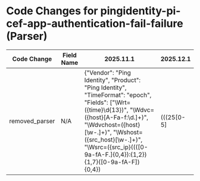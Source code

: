 # Code Changes for pingidentity-pi-cef-app-authentication-fail-failure (Parser)

| Code Change | Field Name | 2025.11.1 | 2025.12.1 |
|-------------|------------|-----------|------------|
| removed_parser | N/A | {"Vendor": "Ping Identity", "Product": "Ping Identity", "TimeFormat": "epoch", "Fields": ["\Wrt=({time}\d{13})", "\Wdvc=({host}[A-Fa-f:\d.]+)", "\Wdvchost=({host}[\w\-.]+)", "\Wshost=({src_host}[\w\-.]+)", "\Wsrc=({src_ip}((([0-9a-fA-F.]{0,4}):{1,2}){1,7}([0-9a-fA-F]){0,4})|(((25[0-5]|(2[0-4]|1\d|[0-9]|)\d)\.?\b){4}))(:({src_port}\d+))?", "\Wdhost=({dest_host}[\w\-.]+)", "\Wdst=({dest_ip}((([0-9a-fA-F.]{0,4}):{1,2}){1,7}([0-9a-fA-F]){0,4})|(((25[0-5]|(2[0-4]|1\d|[0-9]|)\d)\.?\b){4}))(:({dest_port}\d+))?", "\Wcs2=({user}[\w\.\-\!\#\^\~]{1,40}\$?)[\\\=]*\s+(\w+=|$)", "\Wcs2=({email_address}[^\s@]+@[^\s@]+)", "\Wcs3=({app}.+?)\s+(\w+=|$)", "\Wcs4=({protocol}.+?)\s+(\w+=|$)", "\Wcs6=({result}.+?)\s+(\w+=|$)", "({operation}AUTHN_ATTEMPT)"], "Name": "pingidentity-pi-cef-app-authentication-fail-failure", "Conditions": ["CEF:", "|Ping Identity|Ping Federate|", "|AUTHN_ATTEMPT|", "cs6=failure"], "ParserVersion": "v1.0.0"} | N/A |